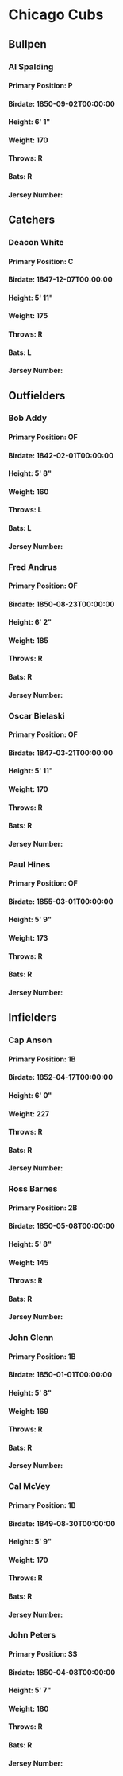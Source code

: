 # Chicago Cubs
## Bullpen
### Al Spalding
#### Primary Position: P
#### Birdate: 1850-09-02T00:00:00
#### Height: 6' 1"
#### Weight: 170
#### Throws: R
#### Bats: R
#### Jersey Number: 
## Catchers
### Deacon White
#### Primary Position: C
#### Birdate: 1847-12-07T00:00:00
#### Height: 5' 11"
#### Weight: 175
#### Throws: R
#### Bats: L
#### Jersey Number: 
## Outfielders
### Bob Addy
#### Primary Position: OF
#### Birdate: 1842-02-01T00:00:00
#### Height: 5' 8"
#### Weight: 160
#### Throws: L
#### Bats: L
#### Jersey Number: 
### Fred Andrus
#### Primary Position: OF
#### Birdate: 1850-08-23T00:00:00
#### Height: 6' 2"
#### Weight: 185
#### Throws: R
#### Bats: R
#### Jersey Number: 
### Oscar Bielaski
#### Primary Position: OF
#### Birdate: 1847-03-21T00:00:00
#### Height: 5' 11"
#### Weight: 170
#### Throws: R
#### Bats: R
#### Jersey Number: 
### Paul Hines
#### Primary Position: OF
#### Birdate: 1855-03-01T00:00:00
#### Height: 5' 9"
#### Weight: 173
#### Throws: R
#### Bats: R
#### Jersey Number: 
## Infielders
### Cap Anson
#### Primary Position: 1B
#### Birdate: 1852-04-17T00:00:00
#### Height: 6' 0"
#### Weight: 227
#### Throws: R
#### Bats: R
#### Jersey Number: 
### Ross Barnes
#### Primary Position: 2B
#### Birdate: 1850-05-08T00:00:00
#### Height: 5' 8"
#### Weight: 145
#### Throws: R
#### Bats: R
#### Jersey Number: 
### John Glenn
#### Primary Position: 1B
#### Birdate: 1850-01-01T00:00:00
#### Height: 5' 8"
#### Weight: 169
#### Throws: R
#### Bats: R
#### Jersey Number: 
### Cal McVey
#### Primary Position: 1B
#### Birdate: 1849-08-30T00:00:00
#### Height: 5' 9"
#### Weight: 170
#### Throws: R
#### Bats: R
#### Jersey Number: 
### John Peters
#### Primary Position: SS
#### Birdate: 1850-04-08T00:00:00
#### Height: 5' 7"
#### Weight: 180
#### Throws: R
#### Bats: R
#### Jersey Number: 